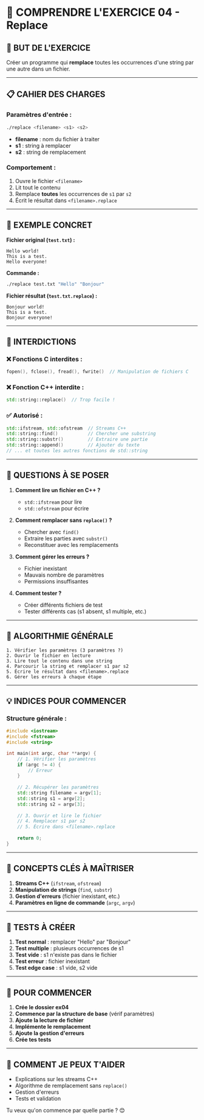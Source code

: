 # 📝 COMPRENDRE L'EXERCICE 04 - Replace

## 🎯 **BUT DE L'EXERCICE**

Créer un programme qui **remplace** toutes les occurrences d'une string par une autre dans un fichier.

---

## 📋 **CAHIER DES CHARGES**

### **Paramètres d'entrée :**
```bash
./replace <filename> <s1> <s2>
```

- **filename** : nom du fichier à traiter
- **s1** : string à remplacer
- **s2** : string de remplacement

### **Comportement :**
1. Ouvre le fichier `<filename>`
2. Lit tout le contenu
3. Remplace **toutes** les occurrences de `s1` par `s2`
4. Écrit le résultat dans `<filename>.replace`

---

## 🔧 **EXEMPLE CONCRET**

**Fichier original (`test.txt`) :**
```
Hello world!
This is a test.
Hello everyone!
```

**Commande :**
```bash
./replace test.txt "Hello" "Bonjour"
```

**Fichier résultat (`test.txt.replace`) :**
```
Bonjour world!
This is a test.
Bonjour everyone!
```

---

## 🚫 **INTERDICTIONS**

### **❌ Fonctions C interdites :**
```cpp
fopen(), fclose(), fread(), fwrite()  // Manipulation de fichiers C
```

### **❌ Fonction C++ interdite :**
```cpp
std::string::replace()  // Trop facile !
```

### **✅ Autorisé :**
```cpp
std::ifstream, std::ofstream  // Streams C++
std::string::find()           // Chercher une substring
std::string::substr()         // Extraire une partie
std::string::append()         // Ajouter du texte
// ... et toutes les autres fonctions de std::string
```

---

## 🤔 **QUESTIONS À SE POSER**

1. **Comment lire un fichier en C++ ?**
   - `std::ifstream` pour lire
   - `std::ofstream` pour écrire

2. **Comment remplacer sans `replace()` ?**
   - Chercher avec `find()`
   - Extraire les parties avec `substr()`
   - Reconstituer avec les remplacements

3. **Comment gérer les erreurs ?**
   - Fichier inexistant
   - Mauvais nombre de paramètres
   - Permissions insuffisantes

4. **Comment tester ?**
   - Créer différents fichiers de test
   - Tester différents cas (s1 absent, s1 multiple, etc.)

---

## 🧠 **ALGORITHMIE GÉNÉRALE**

```
1. Vérifier les paramètres (3 paramètres ?)
2. Ouvrir le fichier en lecture
3. Lire tout le contenu dans une string
4. Parcourir la string et remplacer s1 par s2
5. Écrire le résultat dans <filename>.replace
6. Gérer les erreurs à chaque étape
```

---

## 💡 **INDICES POUR COMMENCER**

### **Structure générale :**
```cpp
#include <iostream>
#include <fstream>
#include <string>

int main(int argc, char **argv) {
    // 1. Vérifier les paramètres
    if (argc != 4) {
        // Erreur
    }
    
    // 2. Récupérer les paramètres
    std::string filename = argv[1];
    std::string s1 = argv[2];
    std::string s2 = argv[3];
    
    // 3. Ouvrir et lire le fichier
    // 4. Remplacer s1 par s2
    // 5. Écrire dans <filename>.replace
    
    return 0;
}
```

---

## 🎯 **CONCEPTS CLÉS À MAÎTRISER**

1. **Streams C++** (`ifstream`, `ofstream`)
2. **Manipulation de strings** (`find`, `substr`)
3. **Gestion d'erreurs** (fichier inexistant, etc.)
4. **Paramètres en ligne de commande** (`argc`, `argv`)

---

## 📝 **TESTS À CRÉER**

1. **Test normal** : remplacer "Hello" par "Bonjour"
2. **Test multiple** : plusieurs occurrences de s1
3. **Test vide** : s1 n'existe pas dans le fichier
4. **Test erreur** : fichier inexistant
5. **Test edge case** : s1 vide, s2 vide

---

## 🚀 **POUR COMMENCER**

1. **Crée le dossier ex04**
2. **Commence par la structure de base** (vérif paramètres)
3. **Ajoute la lecture de fichier**
4. **Implémente le remplacement**
5. **Ajoute la gestion d'erreurs**
6. **Crée tes tests**

---

## 🤝 **COMMENT JE PEUX T'AIDER**

- Explications sur les streams C++
- Algorithme de remplacement sans `replace()`
- Gestion d'erreurs
- Tests et validation

Tu veux qu'on commence par quelle partie ? 😊 